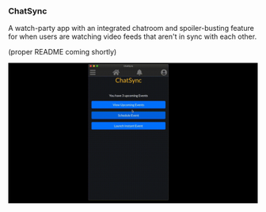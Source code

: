 ### ChatSync

A watch-party app with an integrated chatroom and spoiler-busting feature for when users are watching video feeds that aren't in sync with each other.

(proper README coming shortly)



![alt text](chatsync-preview.gif)
